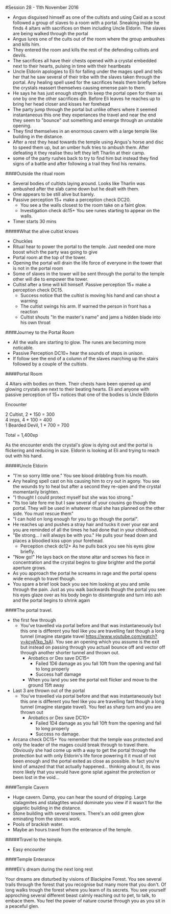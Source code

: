 #Session 28 - 11th November 2016

* Angus disguised himself as one of the cultists and using Caid as a scout followed a group of slaves to a room with a portal. Sneaking inside he finds 4 altars with sacrifices on them including Uncle Eldorin. The slaves are being walked through the portal
* Angus lures one of the cults out of the room where the group ambushes and kills him.
* They entered the room and kills the rest of the defending cultists and devils.
* The sacrifices all have their chests opened with a crystal embedded next to their hearts, pulsing in time with their heartbeats
* Uncle Eldorin apologies to Eli for falling under the mages spell and tells her that he saw several of their tribe with the slaves taken through the portal. Any healing spell used for the sacrifices heals them briefly before the crystals reassert themselves causing emense pain to them.
* He says he has just enough stregth to keep the portal open for them as one by one the other sacrifices die. Before Eli leaves he reaches up to bring her head closer and kisses her forehead
* The party jump through the portal but unlike others where it seemed instantaneous this one they experiances the travel and near the end they seem to "bounce" out something and emerge through an unstable opening.
* They find themselves in an enormous cavern with a large temple like building in the distance.
* After a rest they head towards the temple using Angus's horse and disc to speed them up, but an umber hulk tries to ambush them. After defeating it they realise theu left they left Tharlin at their camp. 
* some of the party rushes back to try to find him but instead they find  signs of a battle and after following a trail they find his remains.

####Outside the ritual room

* Several bodies of cultists laying around. Looks like Tharlin was ambushed after the slab came down but he dealt with them. 
* One appears to be still alive but barely.
* Passive perception 15+ make a perception check DC20.
  * You see a the walls closest to the room take on a faint glow.
  * Investigation check dc15+ You see runes starting to appear on the walls.
* Timer starts 30 mins


#####What the alive cultist knows

* Chuckles 
* Ritual hear to power the portal to the temple. Just needed one more boost which the party was going to give
* Portal room at the top of the tower.
* Opening the portal will drain the life force of everyone in the tower that is not in the portal room
* Some of slaves in the tower will be sent through the portal to the temple other will die to empower the tower.
* Cultist after a time will kill himself. Passive perception 15+ make a perception check DC15.
  * Success notice that the cultist is moving his hand and can shout a warning
  * The cultist swings his arm. If warned the person in front has a reaction
  * Cultist shouts "In the master's name" and jams a hidden blade into his own throat
  
####Journey to the Portal Room

* All the walls are starting to glow. The runes are becoming more noticable.
* Passive Perception DC10+ hear the sounds of steps in unison.
* If follow see the end of a column of the slaves marching up the stairs followed by a couple of the cultists.


####Portal Room

4 Altars with bodies on them. Their chests have been opened up and glowing crystals are next to their beating hearts. Eli and anyone with passive perception of 15+ notices that one of the bodies is Uncle Eldorin

Encounter 

2 Cultist, 2 * 150 = 300  
4 imps, 4 * 100 = 400  
1 Bearded Devil, 1 * 700 = 700  

Total = 1,400xp  

As the encounter ends the crystal's glow is dying out and the portal is flickering and reducing in size. Eldorin is looking at Eli and trying to reach out with his hand.

#####Uncle Eldorin

* "I'm so sorry little one." You see blood dribbling from his mouth.
* Any healing spell cast on his causing him to cry out in agony. You see the wounds try to heal but after a second they re-open and the crystal momentarily brighten.
* "I thought I could protect myself but she was too strong."
* "Its too late fore me but I saw several of your cousins go though the portal. They will be used in whatever ritual she has planned on the other side. You must rescue them"
* "I can hold on long enough for you to go though the portal".
* He reaches up and pushes a stray hair and tucks it over your ear and you are reminded of all the times he had done that in your childhood.
* "Be strong... I will always be with you." He pulls your head down and places a bloodied kiss upon your forehead. 
  * Perception check dc12+ As he pulls back you see his eyes glow briefly.
* "Now go!" He lays back on the stone altar and screws his face in concentration and the crystal begins to glow brighter and the portal aperture grows. 
* As you approach the portal he screams in rage and the portal opens wide enough to travel though.
* You spare a brief look back you see him looking at you and smile through the pain. Just as you walk backwards though the portal you see his eyes glaze over as his body begin to disintergrate and turn into ash and the portal begins to shrink again

####The portal travel.

* the first few through
  * You've travelled via portal before and that was instantaneously but this one is different you feel like you are travelling fast though a long tunnel (imagine stargate travel https://www.youtube.com/watch?v=kcyA1kp_1sA). You see an opening which you assume is the exit but instead on passing through you actuall bounce off and vector off through another shorter tunnel and thrown out.
    * Arobatics or Dex save DC15+ 
      * Failed 1D6 damage as you fall 10ft from the opening and fail to long properly
      * Success half damage
    * When you land you see the portal exit flicker and move to the ground 15ft away  
* Last 3 are thrown out of the portal 
  * You've travelled via portal before and that was instantaneously but this one is different you feel like you are travelling fast though a long tunnel (imagine stargate travel). You feel as sharp turn and you are thrown out  
    * Arobatics or Dex save DC10+ 
      * Failed 1D4 damage as you fall 10ft from the opening and fail to long properly
      * Success no damage.
* Arcana check DC15+ You remember that the temple was protected and only the leader of the mages could break through to travel there. Obviously she had come up with a way to get the portal through the protection but with only Eldorin's life force powering it it must of not been enough and the portal exited as close as possible. In fact you're kind of amazed that that actually happened... thinking about it, its was more likely that you would have gone splat against the protection or been lost in the void...

####Temple Cavern
* Huge cavern. Damp, you can hear the sound of dripping. Large stalagmites and stalagtites would dominate you view if it wasn't for the gigantic building in the distance.
* Stone building with several towers. There's an odd green glow eminating from the stones work.
* Pools of brackish water.
* Maybe an hours travel from the enterance of the temple.

#####Travel to the temple.

* Easy encounter

####Temple Enterance

####Eli's dream during the next long rest

Your dreams are disturbed by visions of Blackpine Forest. You see several trails through the forest that you recognise but many more that you don't. Of long walks trough the forest where you learn of its secrets. You see yourself approching several different beast calmly reaching out to pet, to talk, to embace them. You feel the power of nature course through you as you sit in a peaceful glen.
